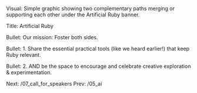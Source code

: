 Visual: Simple graphic showing two complementary paths merging or supporting each other under the Artificial Ruby banner.

Title: Artificial Ruby

Bullet: Our mission: Foster both sides.

Bullet: 1. Share the essential practical tools (like we heard earlier!) that keep Ruby relevant.

Bullet: 2. AND be the space to encourage and celebrate creative exploration & experimentation.

Next: /07_call_for_speakers
Prev: /05_ai
